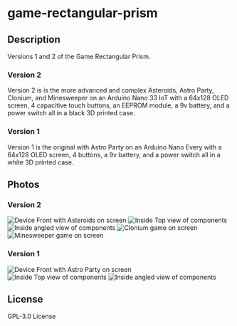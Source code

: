 # game-rectangular-prism
## Description
Versions 1 and 2 of the Game Rectangular Prism.  
### Version 2
Version 2 is is the more advanced and complex Asteroids, Astro Party, Clonium, and Minesweeper on an Arduino Nano 33 IoT with a 64x128 OLED screen, 4 capacitive touch buttons, an EEPROM module, a 9v battery, and a power switch all in a black 3D printed case.
### Version 1
Version 1 is the original with Astro Party on an Arduino Nano Every with a 64x128 OLED screen, 4 buttons, a 9v battery, and a power switch all in a white 3D printed case.  
## Photos
### Version 2
![Device Front with Asteroids on screen](Photos/20200229_115644.jpg)
![Inside Top view of components](Photos/20201124_174857.jpg)
![Inside angled view of components](Photos/20201124_174903.jpg)
![Clonium game on screen](Photos/20201124_175510.jpg)
![Minesweeper game on screen](Photos/20201124_175251.jpg)
### Version 1
![Device Front with Astro Party on screen](Photos/20210108_170209.jpg)
![Inside Top view of components](Photos/20210108_170327.jpg)
![Inside angled view of components](Photos/20210108_170337.jpg)
## License
GPL-3.0 License
